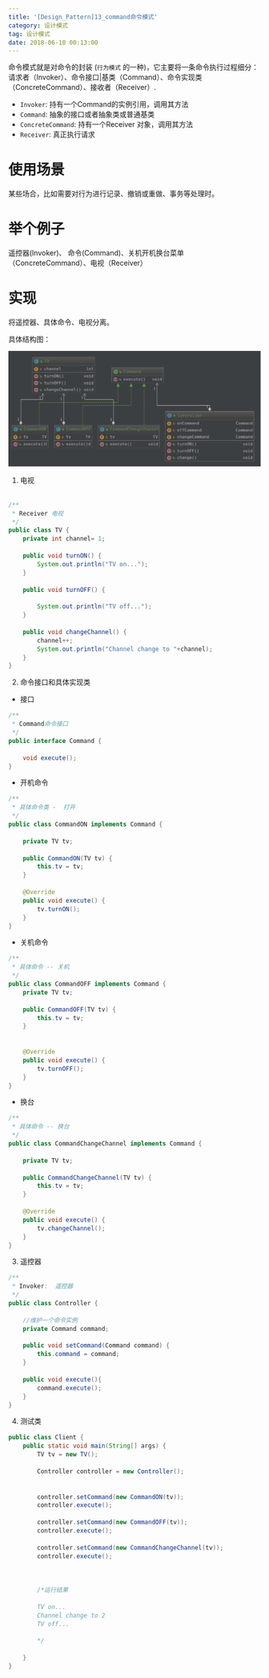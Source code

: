 ```yaml
---
title: '[Design_Pattern]13_command命令模式'
category: 设计模式
tag: 设计模式
date: 2018-06-10 00:13:00
---
```


命令模式就是对命令的封装 (`行为模式` 的一种)，它主要将一条命令执行过程细分： 请求者（Invoker）、命令接口|基类（Command）、命令实现类（ConcreteCommand）、接收者（Receiver）.

- `Invoker`: 持有一个Command的实例引用，调用其方法
- `Command`: 抽象的接口或者抽象类或普通基类
- `ConcreteCommand`: 持有一个Receiver 对象，调用其方法
- `Receiver`: 真正执行请求

# 使用场景

某些场合，比如需要对行为进行记录、撤销或重做、事务等处理时。

# 举个例子

遥控器(Invoker)、 命令(Command)、关机开机换台菜单（ConcreteCommand）、电视（Receiver）

# 实现

将遥控器、具体命令、电视分离。

具体结构图：

![](/images/dp13_command_00.png)

1. 电视
```java

/**
 * Receiver 电视
 */
public class TV {
    private int channel= 1;

    public void turnON() {
        System.out.println("TV on...");
    }

    public void turnOFF() {

        System.out.println("TV off...");
    }

    public void changeChannel() {
        channel++;
        System.out.println("Channel change to "+channel);
    }
}

```
2. 命令接口和具体实现类
- 接口
```java
/**
 * Command命令接口
 */
public interface Command {

    void execute();
}
```
- 开机命令
```java
/**
 * 具体命令类 -  打开
 */
public class CommandON implements Command {

    private TV tv;

    public CommandON(TV tv) {
        this.tv = tv;
    }

    @Override
    public void execute() {
        tv.turnON();
    }
}
```
- 关机命令
```java
/**
 * 具体命令 -- 关机
 */
public class CommandOFF implements Command {
    private TV tv;

    public CommandOFF(TV tv) {
        this.tv = tv;
    }


    @Override
    public void execute() {
        tv.turnOFF();
    }
}
```
- 换台
```java
/**
 * 具体命令 -- 换台
 */
public class CommandChangeChannel implements Command {

    private TV tv;

    public CommandChangeChannel(TV tv) {
        this.tv = tv;
    }

    @Override
    public void execute() {
        tv.changeChannel();
    }
}
```
3. 遥控器
```java
/**
 * Invoker:  遥控器
 */
public class Controller {

    //维护一个命令实例
    private Command command;

    public void setCommand(Command command) {
        this.command = command;
    }

    public void execute(){
        command.execute();
    }
}
```
4. 测试类
```java
public class Client {
    public static void main(String[] args) {
        TV tv = new TV();

        Controller controller = new Controller();


        controller.setCommand(new CommandON(tv));
        controller.execute();

        controller.setCommand(new CommandOFF(tv));
        controller.execute();

        controller.setCommand(new CommandChangeChannel(tv));
        controller.execute();



        /*运行结果

        TV on...
        Channel change to 2
        TV off...

        */

    }
}
```